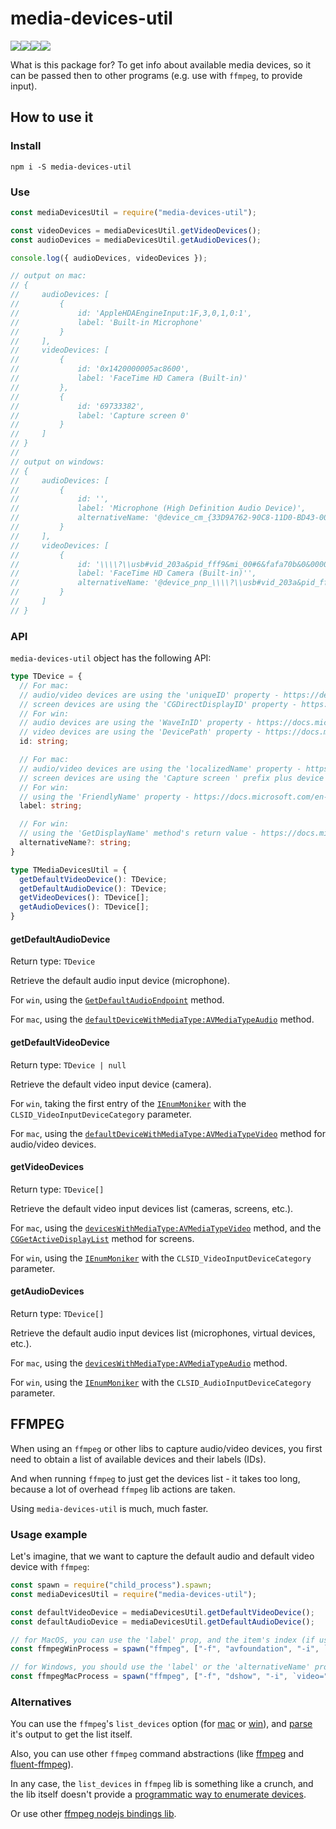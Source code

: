 # media-devices-util

<div style="display: flex;">
  <a href="https://badge.fury.io/js/media-devices-util">
    <img src="https://img.shields.io/npm/v/media-devices-util?color=%2351c82c">
  </a>
  <img src="https://img.shields.io/badge/os-Windows%20%7C%20MacOS-success">
  <a href="https://github.com/vitalishapovalov/media-devices-util/blob/master/LICENSE">
    <img src="https://img.shields.io/npm/l/media-devices-util?color=%2351c82c">
  </a>
  <a href="https://github.com/vitalishapovalov/media-devices-util">
    <img src="https://github.com/vitalishapovalov/media-devices-util/actions/workflows/nodejs.yml/badge.svg">
  </a>
</div>

What is this package for? To get info about available media devices, so it can be passed then to other programs (e.g. use with `ffmpeg`, to provide input).

## How to use it

### Install

```shell
npm i -S media-devices-util
```

### Use

```javascript
const mediaDevicesUtil = require("media-devices-util");

const videoDevices = mediaDevicesUtil.getVideoDevices();
const audioDevices = mediaDevicesUtil.getAudioDevices();

console.log({ audioDevices, videoDevices });

// output on mac:
// {
//     audioDevices: [
//         {
//             id: 'AppleHDAEngineInput:1F,3,0,1,0:1',
//             label: 'Built-in Microphone'
//         }
//     ],
//     videoDevices: [
//         {
//             id: '0x1420000005ac8600',
//             label: 'FaceTime HD Camera (Built-in)'
//         },
//         {
//             id: '69733382',
//             label: 'Capture screen 0'
//         }
//     ]
// }
//
// output on windows:
// {
//     audioDevices: [
//         {
//             id: '',
//             label: 'Microphone (High Definition Audio Device)',
//             alternativeName: '@device_cm_{33D9A762-90C8-11D0-BD43-00A0C911CE86}\\wave_{B073E9D3-C0A7-4CB0-84E0-F829B281F95F}'
//         }
//     ],
//     videoDevices: [
//         {
//             id: '\\\\?\\usb#vid_203a&pid_fff9&mi_00#6&fafa70b&0&0000#{65e8773d-8f56-11d0-a3b9-00a0c9223196}\\global',
//             label: 'FaceTime HD Camera (Built-in)'',
//             alternativeName: '@device_pnp_\\\\?\\usb#vid_203a&pid_fff9&mi_00#6&fafa70b&0&0000#{65e8773d-8f56-11d0-a3b9-00a0c9223196}\\global'
//         }
//     ]
// }
```

### API

`media-devices-util` object has the following API:

```typescript
type TDevice = {
  // For mac:
  // audio/video devices are using the 'uniqueID' property - https://developer.apple.com/documentation/avfoundation/avcapturedevice/1390477-uniqueid
  // screen devices are using the 'CGDirectDisplayID' property - https://developer.apple.com/documentation/coregraphics/cgdirectdisplayid
  // For win:
  // audio devices are using the 'WaveInID' property - https://docs.microsoft.com/en-us/windows/win32/directshow/selecting-a-capture-device
  // video devices are using the 'DevicePath' property - https://docs.microsoft.com/en-us/windows/win32/directshow/selecting-a-capture-device
  id: string;

  // For mac:
  // audio/video devices are using the 'localizedName' property - https://developer.apple.com/documentation/avfoundation/avcapturedevice/1388222-localizedname
  // screen devices are using the 'Capture screen ' prefix plus device id in 'CGGetActiveDisplayList' - https://developer.apple.com/documentation/coregraphics/1454603-cggetactivedisplaylist
  // For win:
  // using the 'FriendlyName' property - https://docs.microsoft.com/en-us/windows/win32/directshow/selecting-a-capture-device
  label: string;

  // For win:
  // using the 'GetDisplayName' method's return value - https://docs.microsoft.com/en-us/windows/win32/api/objidl/nf-objidl-imoniker-getdisplayname
  alternativeName?: string;
}

type TMediaDevicesUtil = {
  getDefaultVideoDevice(): TDevice;
  getDefaultAudioDevice(): TDevice;
  getVideoDevices(): TDevice[];
  getAudioDevices(): TDevice[];
}
```

#### getDefaultAudioDevice

Return type: `TDevice`

Retrieve the default audio input device (microphone).

For `win`, using the [`GetDefaultAudioEndpoint`](https://docs.microsoft.com/en-us/windows/win32/api/mmdeviceapi/nf-mmdeviceapi-immdeviceenumerator-getdefaultaudioendpoint) method.

For `mac`, using the [`defaultDeviceWithMediaType:AVMediaTypeAudio`](https://developer.apple.com/documentation/avfoundation/avcapturedevice/1386589-defaultdevicewithmediatype) method.

#### getDefaultVideoDevice

Return type: `TDevice | null`

Retrieve the default video input device (camera).

For `win`, taking the first entry of the [`IEnumMoniker`](https://docs.microsoft.com/en-us/windows/win32/api/objidl/nn-objidl-ienummoniker) with the `CLSID_VideoInputDeviceCategory` parameter.

For `mac`, using the [`defaultDeviceWithMediaType:AVMediaTypeVideo`](https://developer.apple.com/documentation/avfoundation/avcapturedevice/1386589-defaultdevicewithmediatype) method for audio/video devices.

#### getVideoDevices

Return type: `TDevice[]`

Retrieve the default video input devices list (cameras, screens, etc.).

For `mac`, using the [`devicesWithMediaType:AVMediaTypeVideo`](https://developer.apple.com/documentation/avfoundation/avcapturedevice/1390520-deviceswithmediatype) method, and the [`CGGetActiveDisplayList`](https://developer.apple.com/documentation/coregraphics/1454603-cggetactivedisplaylist) method for screens.

For `win`, using the [`IEnumMoniker`](https://docs.microsoft.com/en-us/windows/win32/api/objidl/nn-objidl-ienummoniker) with the `CLSID_VideoInputDeviceCategory` parameter.

#### getAudioDevices

Return type: `TDevice[]`

Retrieve the default audio input devices list (microphones, virtual devices, etc.).

For `mac`, using the [`devicesWithMediaType:AVMediaTypeAudio`](https://developer.apple.com/documentation/avfoundation/avcapturedevice/1390520-deviceswithmediatype) method.

For `win`, using the [`IEnumMoniker`](https://docs.microsoft.com/en-us/windows/win32/api/objidl/nn-objidl-ienummoniker) with the `CLSID_AudioInputDeviceCategory` parameter.

## FFMPEG

When using an `ffmpeg` or other libs to capture audio/video devices, you first need to obtain a list of available devices and their labels (IDs).

And when running `ffmpeg` to just get the devices list - it takes too long, because a lot of overhead `ffmpeg` lib actions are taken.

Using `media-devices-util` is much, much faster.

### Usage example

Let's imagine, that we want to capture the default audio and default video device with `ffmpeg`:

```javascript
const spawn = require("child_process").spawn;
const mediaDevicesUtil = require("media-devices-util");

const defaultVideoDevice = mediaDevicesUtil.getDefaultVideoDevice();
const defaultAudioDevice = mediaDevicesUtil.getDefaultAudioDevice();

// for MacOS, you can use the 'label' prop, and the item's index (if used with getVideoDevices/getAudioDevices):
const ffmpegWinProcess = spawn("ffmpeg", ["-f", "avfoundation", "-i", `${defaultVideoDevice.label}:${defaultAudioDevice.label}`, "video.mkv"]);

// for Windows, you should use the 'label' or the 'alternativeName' prop:
const ffmpegMacProcess = spawn("ffmpeg", ["-f", "dshow", "-i", `video="${defaultVideoDevice.label}":audio="${defaultAudioDevice.alternativeName}"`, "video.mkv"]);
```

### Alternatives

You can use the `ffmpeg`'s `list_devices` option (for [mac](https://ffmpeg.org/ffmpeg-devices.html#:~:text=-list_devices%20%3CTRUE%7CFALSE,names%20and%20indices.) or [win](https://ffmpeg.org/ffmpeg-devices.html#:~:text=the%20captured%20audio.-,list_devices,set%20to%20true%2C%20print%20a%20list%20of%20devices%20and%20exit.,-list_options)), and [parse](https://github.com/syumai/ffmpeg-device-list-parser) it's output to get the list itself.

Also, you can use other `ffmpeg` command abstractions (like [ffmpeg](https://www.npmjs.com/package/ffmpeg) and [fluent-ffmpeg](https://www.npmjs.com/package/fluent-ffmpeg)).

In any case, the `list_devices` in `ffmpeg` lib is something like a crunch, and the lib itself doesn't provide a [programmatic way to enumerate devices](https://trac.ffmpeg.org/wiki/DirectShow#Howtoprogrammaticallyenumeratedevices).

Or use other [ffmpeg nodejs bindings lib](https://github.com/Streampunk/beamcoder).
